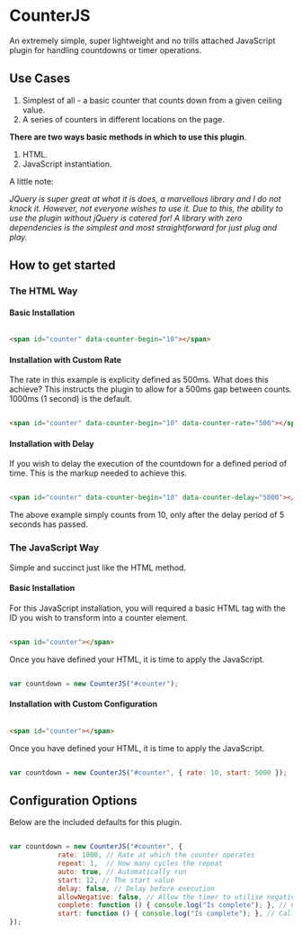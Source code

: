 # CounterJS
An extremely simple, super lightweight and no trills attached JavaScript plugin for handling countdowns or timer operations.

## Use Cases
1. Simplest of all - a basic counter that counts down from a given ceiling value.
2. A series of counters in different locations on the page. 

**There are two ways basic methods in which to use this plugin**. 

1. HTML.
2. JavaScript instantiation.

A little note:

_JQuery is super great at what it is does, a marvellous library and I do not knock it. However, not everyone wishes to use it. Due to this, the ability to use the plugin without jQuery is catered for! A library with zero dependencies is the simplest and most straightforward for just plug and play._


## How to get started

### The HTML Way 

#### Basic Installation

```html

<span id="counter" data-counter-begin="10"></span>

```
#### Installation with Custom Rate

The rate in this example is explicity defined as 500ms. What does this achieve? This instructs the plugin to allow for a 500ms gap between counts. 1000ms (1 second) is the default.

```html

<span id="counter" data-counter-begin="10" data-counter-rate="500"></span>

```

#### Installation with Delay

If you wish to delay the execution of the countdown for a defined period of time. This is the markup needed to achieve this.

```html

<span id="counter" data-counter-begin="10" data-counter-delay="5000"></span>

```

The above example simply counts from 10, only after the delay period of 5 seconds has passed.


### The JavaScript Way 

Simple and succinct just like the HTML method. 

#### Basic Installation

For this JavaScript installation, you will required a basic HTML tag with the ID you wish to transform into a counter element.

```html

<span id="counter"></span>

```

Once you have defined your HTML, it is time to apply the JavaScript.


```javascript

var countdown = new CounterJS("#counter");

```


#### Installation with Custom Configuration

```html

<span id="counter"></span>

```

Once you have defined your HTML, it is time to apply the JavaScript.


```javascript

var countdown = new CounterJS("#counter", { rate: 10, start: 5000 });

```


## Configuration Options

Below are the included defaults for this plugin.

```javascript

var countdown = new CounterJS("#counter", { 
            rate: 1000, // Rate at which the counter operates        
            repeat: 1,  // How many cycles the repeat
            auto: true, // Automatically run
            start: 12, // The start value
            delay: false, // Delay before execution
            allowNegative: false, // Allow the timer to utilise negative values
            complete: function () { console.log("Is complete"); }, // Callback function when the process is complete
            start: function () { console.log("Is complete"); }, // Callback function when the process starts
});
            
 ```


<p data-counter-start="100000" data-counter-rate="1" data-counter-delay="5000"></p>
<p data-counter-start="34" data-counter-rate="100"></p>
<p data-counter-start="3"></p>
<p data-counter-start="2"></p>
<p data-counter-start="45"></p>
<p data-counter-start="456"></p>
<p data-counter-start="34532"></p>
<p data-counter-start="56"></p>
<p data-counter-start="345"></p>
<p id="manual"></p>

<script src="dist/counter.js"></script>
<script type="text/javascript">
    var i = new CounterJS("#manual", { rate: 10, start: 5000 });
</script>


